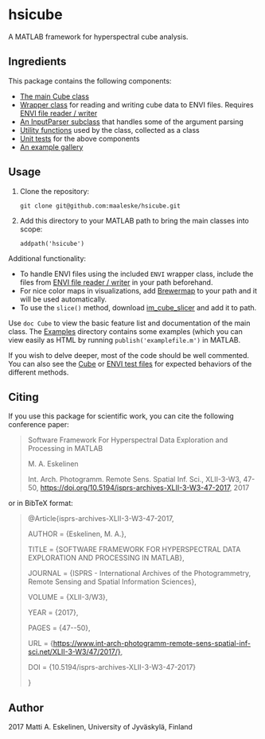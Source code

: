 # hsicube

A MATLAB framework for hyperspectral cube analysis.

## Ingredients
This package contains the following components:

  - [The main Cube class](@Cube/Cube.m)
  - [Wrapper class](@ENVI/ENVI.m) for reading and writing cube data to ENVI files. Requires [ENVI file reader / writer](http://se.mathworks.com/matlabcentral/fileexchange/27172-envi-file-reader-writer)
  - [An InputParser subclass](@CubeArgs/CubeArgs.m) that handles some of the argument parsing
  - [Utility functions](@Utils/Utils.m) used by the class, collected as a class
  - [Unit tests](tests/) for the above components
  - [An example gallery](examples/)

## Usage
1. Clone the repository:

   `git clone git@github.com:maaleske/hsicube.git`

2. Add this directory to your MATLAB path to bring the main classes into scope: 

   `addpath('hsicube')`

Additional functionality:
- To handle ENVI files using the included `ENVI` wrapper class, include the files from [ENVI file reader / writer][envi] in your path beforehand.
- For nice color maps in visualizations, add [Brewermap][colorbrewer] to your path and it will be used automatically.
- To use the `slice()` method, download [im_cube_slicer][slicer] and add it to path.

[envi]: http://se.mathworks.com/matlabcentral/fileexchange/27172-envi-file-reader-writer
[colorbrewer]: https://github.com/DrosteEffect/BrewerMap
[slicer]: https://se.mathworks.com/matlabcentral/fileexchange/40076-hyperspectral-image-cube-slicer

Use `doc Cube` to view the basic feature list and documentation of the main class. The [Examples](examples/) directory contains some examples (which you can view easily as HTML by running `publish('examplefile.m')` in MATLAB.

If you wish to delve deeper, most of the code should be well commented. You can also see the [Cube](tests/CubeTest/) or [ENVI test files](tests/ENVITest/) for expected behaviors of the different methods.

## Citing
If you use this package for scientific work, you can cite the following conference paper:

> Software Framework For Hyperspectral Data Exploration and Processing in MATLAB
>
> M. A. Eskelinen
>
> Int. Arch. Photogramm. Remote Sens. Spatial Inf. Sci., XLII-3-W3, 47-50, https://doi.org/10.5194/isprs-archives-XLII-3-W3-47-2017, 2017

or in BibTeX format:
 
>@Article{isprs-archives-XLII-3-W3-47-2017,
>
>AUTHOR = {Eskelinen, M. A.},
>
>TITLE = {SOFTWARE FRAMEWORK FOR HYPERSPECTRAL DATA EXPLORATION AND PROCESSING IN MATLAB},
>
>JOURNAL = {ISPRS - International Archives of the Photogrammetry, Remote Sensing and Spatial Information Sciences},
>
>VOLUME = {XLII-3/W3},
>
>YEAR = {2017},
>
>PAGES = {47--50},
>
>URL = {https://www.int-arch-photogramm-remote-sens-spatial-inf-sci.net/XLII-3-W3/47/2017/},
>
>DOI = {10.5194/isprs-archives-XLII-3-W3-47-2017}
>
>}

## Author
2017 Matti A. Eskelinen, University of Jyväskylä, Finland
